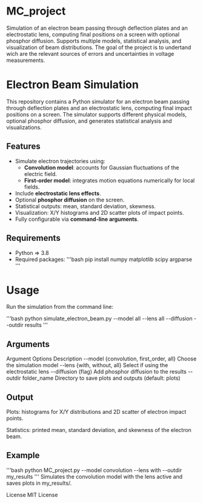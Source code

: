 # MC_project
Simulation of an electron beam passing through deflection plates and an electrostatic lens, computing final positions on a screen with optional phosphor diffusion. Supports multiple models, statistical analysis, and visualization of beam distributions. The goal of the project is to undertand wich are the relevant sources of errors and uncertainties in voltage measurements.

# Electron Beam Simulation

This repository contains a Python simulator for an electron beam passing through deflection plates and an electrostatic lens, computing final impact positions on a screen. The simulator supports different physical models, optional phosphor diffusion, and generates statistical analysis and visualizations.

## Features

- Simulate electron trajectories using:
  - **Convolution model**: accounts for Gaussian fluctuations of the electric field.
  - **First-order model**: integrates motion equations numerically for local fields.
- Include **electrostatic lens effects**.
- Optional **phosphor diffusion** on the screen.
- Statistical outputs: mean, standard deviation, skewness.
- Visualization: X/Y histograms and 2D scatter plots of impact points.
- Fully configurable via **command-line arguments**.

## Requirements

- Python => 3.8
- Required packages:
  '''bash
  pip install numpy matplotlib scipy argparse
  '''

# Usage
Run the simulation from the command line:

'''bash
python simulate_electron_beam.py --model all --lens all --diffusion --outdir results
'''

## Arguments
Argument    Options Description
--model {convolution, first_order, all} Choose the simulation model
--lens	{with, without, all}    Select if using the electrostatic lens
--diffusion	(flag)  Add phosphor diffusion to the results
--outdir	folder_name Directory to save plots and outputs (default: plots)

## Output
Plots: histograms for X/Y distributions and 2D scatter of electron impact points.

Statistics: printed mean, standard deviation, and skewness of the electron beam.


## Example
'''bash
python MC_project.py --model convolution --lens with --outdir my_results
'''
Simulates the convolution model with the lens active and saves plots in my_results/.

License
MIT License